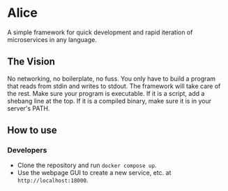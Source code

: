 # Alice
A simple framework for quick development and rapid iteration of microservices in any language.
## The Vision
No networking, no boilerplate, no fuss. You only have to build a program that reads from stdin and writes to stdout. The framework will take care of the rest. Make sure your program is executable. If it is a script, add a shebang line at the top. If it is a compiled binary, make sure it is in your server's PATH.
## How to use
### Developers
- Clone the repository and run `docker compose up`.
- Use the webpage GUI to create a new service, etc. at `http://localhost:18000`.